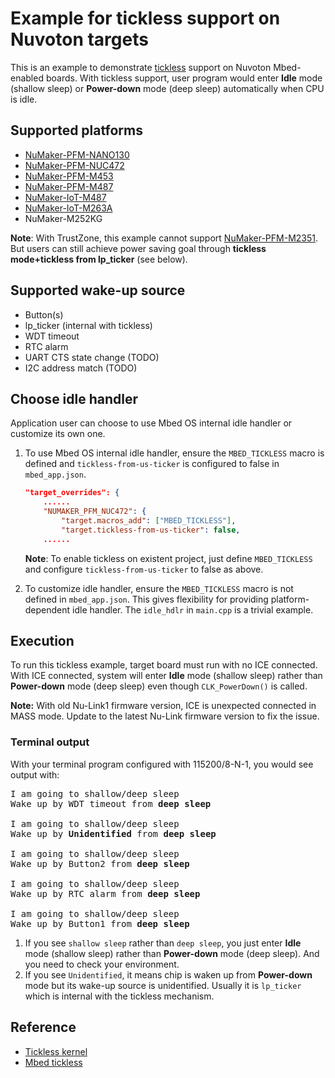 # Example for tickless support on Nuvoton targets

This is an example to demonstrate [tickless](https://en.wikipedia.org/wiki/Tickless_kernel) support on
Nuvoton Mbed-enabled boards.
With tickless support, user program would enter **Idle** mode (shallow sleep) or **Power-down** mode (deep sleep)
automatically when CPU is idle.

## Supported platforms

- [NuMaker-PFM-NANO130](https://os.mbed.com/platforms/NuMaker-PFM-NANO130/)
- [NuMaker-PFM-NUC472](https://os.mbed.com/platforms/Nuvoton-NUC472/)
- [NuMaker-PFM-M453](https://os.mbed.com/platforms/Nuvoton-M453/)
- [NuMaker-PFM-M487](https://os.mbed.com/platforms/NuMaker-PFM-M487/)
- [NuMaker-IoT-M487](https://os.mbed.com/platforms/NUMAKER-IOT-M487/)
- [NuMaker-IoT-M263A](https://os.mbed.com/platforms/NUMAKER-IOT-M263A/)
- NuMaker-M252KG

**Note**: With TrustZone, this example cannot support [NuMaker-PFM-M2351](https://os.mbed.com/platforms/NUMAKER-PFM-M2351/). But users can still achieve power saving goal through **tickless mode+tickless from lp_ticker** (see below).

## Supported wake-up source
- Button(s)
- lp_ticker (internal with tickless)
- WDT timeout
- RTC alarm
- UART CTS state change (TODO)
- I2C address match (TODO)

## Choose idle handler
Application user can choose to use Mbed OS internal idle handler or customize its own one.
1.  To use Mbed OS internal idle handler, ensure the `MBED_TICKLESS` macro is defined and `tickless-from-us-ticker` is configured to false in `mbed_app.json`.

    ```json
    "target_overrides": {
        ......
        "NUMAKER_PFM_NUC472": {
            "target.macros_add": ["MBED_TICKLESS"],
            "target.tickless-from-us-ticker": false,
        ......
    ```

    **Note**: To enable tickless on existent project, just define `MBED_TICKLESS` and configure `tickless-from-us-ticker` to false as above.

1.  To customize idle handler, ensure the `MBED_TICKLESS` macro is not defined in `mbed_app.json`.
    This gives flexibility for providing platform-dependent idle handler.
    The `idle_hdlr` in `main.cpp` is a trivial example.

## Execution
To run this tickless example, target board must run with no ICE connected.
With ICE connected, system will enter **Idle** mode (shallow sleep) rather than **Power-down** mode (deep sleep)
even though `CLK_PowerDown()` is called.

**Note:** With old Nu-Link1 firmware version, ICE is unexpected connected in MASS mode. Update to the latest Nu-Link firmware version to fix the issue.

### Terminal output
With your terminal program configured with 115200/8-N-1, you would see output with:
<pre>
I am going to shallow/deep sleep
Wake up by WDT timeout from <b>deep sleep</b>

I am going to shallow/deep sleep
Wake up by <b>Unidentified</b> from <b>deep sleep</b>

I am going to shallow/deep sleep
Wake up by Button2 from <b>deep sleep</b>

I am going to shallow/deep sleep
Wake up by RTC alarm from <b>deep sleep</b>

I am going to shallow/deep sleep
Wake up by Button1 from <b>deep sleep</b>
</pre>

1. If you see `shallow sleep` rather than `deep sleep`, you just enter **Idle** mode (shallow sleep) rather than
**Power-down** mode (deep sleep). And you need to check your environment.
1. If you see `Unidentified`, it means chip is waken up from **Power-down** mode but its wake-up source is unidentified.
Usually it is `lp_ticker` which is internal with the tickless mechanism.

## Reference

-   [Tickless kernel](https://en.wikipedia.org/wiki/Tickless_kernel)
-   [Mbed tickless](https://os.mbed.com/docs/mbed-os/v5.15/porting/tickless.html)

